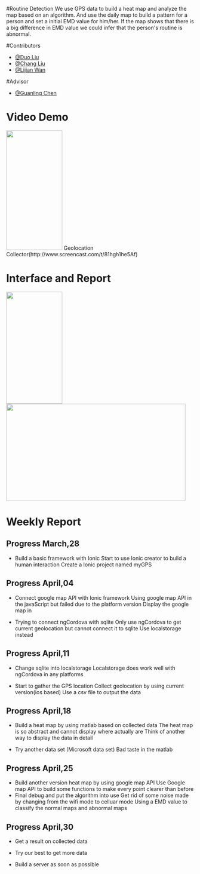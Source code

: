 #Routine Detection
We use GPS data to build a heat map and analyze the map based on an algorithm. 
And use the daily map to build a pattern for a person and set a initial EMD value for him/her.
If the map shows that there is a big difference in EMD value we could infer that the person's routine is abnormal.

#Contributors
* [@Duo Liu](https://github.com/DuoL)
* [@Chang Liu](https://github.com/deercoder)
* [@Lijian Wan](https://github.com/LijianWan)

#Advisor
* [@Guanling Chen](https://github.com/gchenhub)

# Video Demo
<img src="https://github.com/uml-ubicomp-2016-spring/ubicomp16-GPSCollector/blob/master/ScreenShot/Get%20GPS.png?raw=true" width="150" height="320">
Geolocation Collector(http://www.screencast.com/t/81hgh1he5Af)

# Interface and Report
<img src="https://github.com/uml-ubicomp-2016-spring/ubicomp16-GPSCollector/blob/master/ScreenShot/Interface.png?raw=true" width="150" height="300">
<img src="https://github.com/uml-ubicomp-2016-spring/ubicomp16-GPSCollector/blob/master/ScreenShot/heatmap.png" width="480" height="260">

# Weekly Report
## Progress   March,28

* Build a basic framework with Ionic
  Start to use Ionic creator to build a human interaction
  Create a Ionic project named myGPS

## Progress   April,04

* Connect google map API with Ionic framework
  Using google map API in the javaScript but failed due to the platform version
  Display the google map in <div>
    
* Trying to connect ngCordova with sqlite
  Only use ngCordova to get current geolocation but cannot connect it to sqlite
  Use localstorage instead

## Progress   April,11

* Change sqlite into localstorage
  Localstorage does work well with ngCordova in any platforms
  
* Start to gather the GPS location
  Collect geolocation by using current version(ios based)
  Use a csv file to output the data
  
## Progress   April,18

* Build a heat map by using matlab based on collected data
  The heat map is so abstract and cannot display where actually are
  Think of another way to display the data in detail
  
* Try another data set (Microsoft data set)
  Bad taste in the matlab


## Progress   April,25

* Build another version heat map by using google map API
  Use Google map API to build some functions to make every point clearer than before
* Final debug and put the algorithm into use
  Get rid of some noise made by changing from the wifi mode to celluar mode
  Using a EMD value to classify the normal maps and abnormal maps
  
## Progress   April,30

* Get a result on collected data
  
* Try our best to get more data

* Build a server as soon as possible